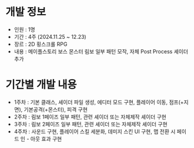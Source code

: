 # 개발 정보
- 인원 : 1명
- 기간 : 4주 (2024.11.25 ~ 12.23)
- 장르 : 2D 횡스크롤 RPG
- 내용 : 메이플스토리 보스 몬스터 림보 일부 패턴 모작, 자체 Post Process 셰이더 추가

# 기간별 개발 내용
- 1주차 : 기본 클래스, 셰이더 파일 생성, 에디터 모드 구현, 플레이어 이동, 점프(+지면), 기본공격(+몬스터), 피격 구현
- 2주차 : 림보 1페이즈 일부 패턴, 관련 셰이더 또는 자체제작 셰이더 구현
- 3주차 : 림보 2페이즈 일부 패턴, 관련 셰이더 또는 자체제작 셰이더 구현
- 4주차 : 사운드 구현, 플레이어 스킬 세분화, 데미지 스킨 UI 구현, 맵 전환 시 페이드 인 - 아웃 효과 구현
